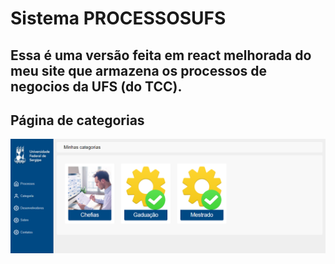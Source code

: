 # Sistema PROCESSOSUFS
## Essa é uma versão feita em react melhorada do meu site que armazena os processos de negocios da UFS (do TCC).

## Página de categorias
![Imagem principal das categorias v2]( https://github.com/Emeson-Santos/Sistema-Processos-UFS/blob/main/src/assets/v1-processosUFS-principal.PNG )
